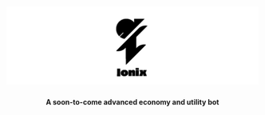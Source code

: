 <h1 align="center">
    <img src="https://raw.githubusercontent.com/Threqt/Ionix/master/img/Ionix_Banner.png" alt="Ionix" width="600"/>
    <br>
</h1>

<h4 align="center">A soon-to-come advanced economy and utility bot</h4>
